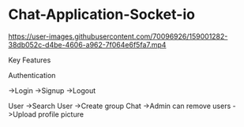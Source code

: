 # Chat-Application-Socket-io

https://user-images.githubusercontent.com/70096926/159001282-38db052c-d4be-4606-a962-7f064e6f5fa7.mp4

Key Features

Authentication

->Login
->Signup
->Logout

User
->Search User
->Create group Chat
->Admin can remove users
->Upload profile picture
